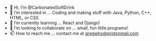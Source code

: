- 👋 Hi, I’m @CarbonatedSoftDrink
- 👀 I’m interested in ... Coding and making stuff with Java, Python, C++, HTML, or CSS
- 🌱 I’m currently learning ... React and Django!
- 💞️ I’m looking to collaborate on ... small, fun little programs!
- 📫 How to reach me ... contact me at gregwho@protonmail.com

<!---
CarbonatedSoftDrink/CarbonatedSoftDrink is a ✨ special ✨ repository because its `README.md` (this file) appears on your GitHub profile.
You can click the Preview link to take a look at your changes.
--->

